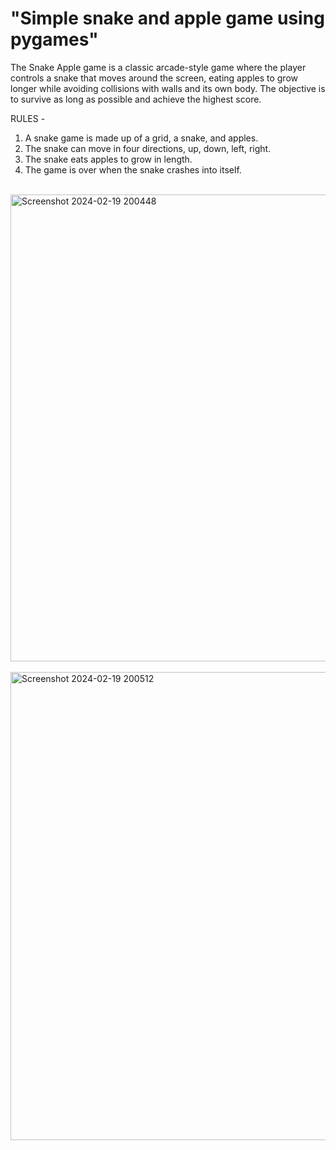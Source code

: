 # "Simple snake and apple game using pygames"
The Snake Apple game is a classic arcade-style game where the player controls a snake that moves around the screen, eating apples to grow longer while avoiding
collisions with walls and its own body. The objective is to survive as long as possible and achieve the highest score.

RULES -
1) A snake game is made up of a grid, a snake, and apples.
2) The snake can move in four directions, up, down, left, right.
3) The snake eats apples to grow in length.
4) The game is over when the snake crashes into itself.

<br>
<img width="747" alt="Screenshot 2024-02-19 200448" src="https://github.com/Aditi-Pande/Snake-game/assets/144425325/b571c95a-673c-41a4-b1fb-5dc761ec7075">
<br>
<br>
<img width="749" alt="Screenshot 2024-02-19 200512" src="https://github.com/Aditi-Pande/Snake-game/assets/144425325/a8fe9485-687f-46af-acbd-62118ad92b63">
